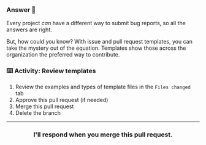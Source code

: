 ### Answer :crystal_ball:

Every project _can_ have a different way to submit bug reports, so all the answers are right.

But, how could you know? With issue and pull request templates, you can take the mystery out of the equation. Templates show those across the organization the preferred way to contribute.

### :keyboard: Activity: Review templates

1. Review the examples and types of template files in the `Files changed` tab
2. Approve this pull request (if needed)
3. Merge this pull request
4. Delete the branch

<hr>
<h3 align="center">I'll respond when you merge this pull request.</h3>